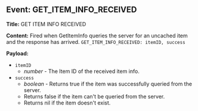## Event: GET_ITEM_INFO_RECEIVED

**Title:** GET ITEM INFO RECEIVED

**Content:**
Fired when GetItemInfo queries the server for an uncached item and the response has arrived.
`GET_ITEM_INFO_RECEIVED: itemID, success`

**Payload:**
- `itemID`
  - *number* - The Item ID of the received item info.
- `success`
  - *boolean* - Returns true if the item was successfully queried from the server.
  - Returns false if the item can't be queried from the server.
  - Returns nil if the item doesn't exist.
